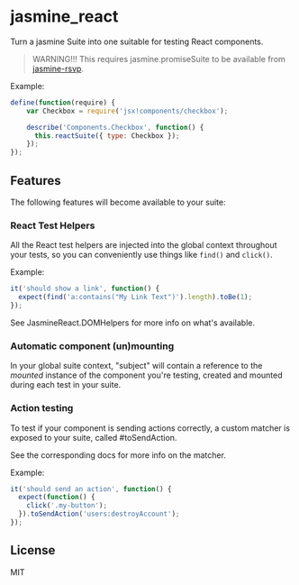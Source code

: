 # jasmine_react

Turn a jasmine Suite into one suitable for testing React components.

> WARNING!!!
> This requires jasmine.promiseSuite to be available from [jasmine-rsvp](https://github.com/amireh/jasmine-rsvp).

Example:

```javascript
define(function(require) {
    var Checkbox = require('jsx!components/checkbox');

    describe('Components.Checkbox', function() {
      this.reactSuite({ type: Checkbox });
    });
});
```

## Features

The following features will become available to your suite:

### React Test Helpers

All the React test helpers are injected into the global context throughout
your tests, so you can conveniently use things like `find()` and `click()`.

Example:

```javascript
it('should show a link', function() {
  expect(find('a:contains("My Link Text")').length).toBe(1);
});
```

See JasmineReact.DOMHelpers for more info on what's available.

### Automatic component (un)mounting

In your global suite context, "subject" will contain a reference to the
_mounted_ instance of the component you're testing, created and mounted
during each test in your suite.

### Action testing

To test if your component is sending actions correctly, a custom matcher
is exposed to your suite, called #toSendAction.

See the corresponding docs for more info on the matcher.

Example:

```javascript
it('should send an action', function() {
  expect(function() {
    click('.my-button');
  }).toSendAction('users:destroyAccount');
});
```

## License

MIT